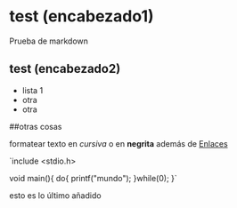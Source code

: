 # test (encabezado1)
Prueba de markdown

## test (encabezado2)


- lista 1
- otra
- otra

##otras cosas

formatear texto en *cursiva* o en **negrita** además de [Enlaces](google.com)

`include <stdio.h>

void main(){
do{
printf("mundo");
}while(0);
}`

esto es lo último añadido
